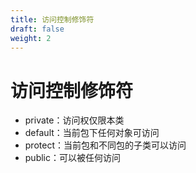 ```yaml
---
title: 访问控制修饰符
draft: false
weight: 2
---
```



# 访问控制修饰符
- private：访问权仅限本类
- default：当前包下任何对象可访问
- protect：当前包和不同包的子类可以访问
- public：可以被任何访问